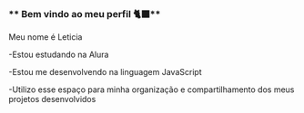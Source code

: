 ### ** Bem vindo ao meu perfil 🐈‍⬛**

Meu nome é Leticia
  
-Estou estudando na Alura

-Estou me desenvolvendo na linguagem JavaScript

-Utilizo esse espaço para minha organização e compartilhamento dos meus projetos desenvolvidos

